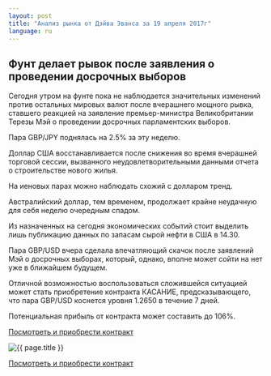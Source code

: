 ```yaml
---
layout: post
title: "Анализ рынка от Дэйва Эванса за 19 апреля 2017г"
language: ru
---
```

##  Фунт делает рывок после заявления о проведении досрочных выборов

Сегодня утром на фунте пока не наблюдается значительных изменений против остальных мировых валют после вчерашнего мощного рывка, ставшего реакцией на заявление премьер-министра Великобритании Терезы Мэй о проведении досрочных парламентских выборов. 

Пара GBP/JPY поднялась на 2.5% за эту неделю. 

Доллар США восстанавливается после снижения во время вчерашней торговой сессии, вызванного неудовлетворительными данными отчета о строительстве нового жилья.

На иеновых парах можно наблюдать схожий с долларом тренд.

Австралийский доллар, тем временем, продолжает крайне неудачную для себя неделю очередным спадом.

Из назначенных на сегодня экономических событий стоит выделить лишь публикацию данных по запасам сырой нефти в США в 14.30.

Пара GBP/USD вчера сделала впечатляющий скачок после заявлений Мэй о досрочных выборах, который, однако, вполне может сойти на нет уже в ближайшем будущем.

Отличной возможностью воспользоваться сложившейся ситуацией может стать приобретение контракта КАСАНИЕ, предсказывающего, что пара GBP/USD коснется уровня 1.2650 в течение 7 дней. 

Потенциальная прибыль от контракта может составить до 106%.


<a href="http://record.binary.com/_bivVDfg8lHux76XffYA0JmNd7ZgqdRLk/1/?market=forex&underlying=frxGBPUSD&formname=touchnotouch&duration_amount=7&duration_units=d&expiry_type=duration&amount=10&amount_type=payout&barrier=1.265&s=1&t=QqKIUFAFlS8U0O0g8C79BZ0co5lt24DG" target="_blank">Посмотреть и приобрести контракт</a>

<img src="{{ site.url }}/images/ru-19-apr-17.png" alt="{{ page.title }}"  title="{{ page.title }}">

<a href="%LINK%%?https://www.binary.com/d/trade.cgi?market=forex&underlying=frxGBPUSD&formname=touchnotouch&duration_amount=7&duration_units=d&expiry_type=duration&amount=10&amount_type=payout&barrier=1.265&s=1&t=QqKIUFAFlS8U0O0g8C79BZ0co5lt24DG" target="_blank">Посмотреть и приобрести контракт</a>